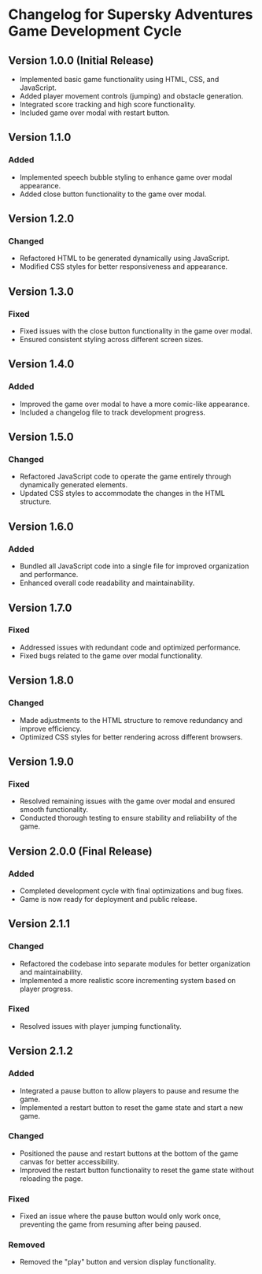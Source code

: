 # Changelog for Supersky Adventures Game Development Cycle

## Version 1.0.0 (Initial Release)
- Implemented basic game functionality using HTML, CSS, and JavaScript.
- Added player movement controls (jumping) and obstacle generation.
- Integrated score tracking and high score functionality.
- Included game over modal with restart button.

## Version 1.1.0
### Added
- Implemented speech bubble styling to enhance game over modal appearance.
- Added close button functionality to the game over modal.

## Version 1.2.0
### Changed
- Refactored HTML to be generated dynamically using JavaScript.
- Modified CSS styles for better responsiveness and appearance.

## Version 1.3.0
### Fixed
- Fixed issues with the close button functionality in the game over modal.
- Ensured consistent styling across different screen sizes.

## Version 1.4.0
### Added
- Improved the game over modal to have a more comic-like appearance.
- Included a changelog file to track development progress.

## Version 1.5.0
### Changed
- Refactored JavaScript code to operate the game entirely through dynamically generated elements.
- Updated CSS styles to accommodate the changes in the HTML structure.

## Version 1.6.0
### Added
- Bundled all JavaScript code into a single file for improved organization and performance.
- Enhanced overall code readability and maintainability.

## Version 1.7.0
### Fixed
- Addressed issues with redundant code and optimized performance.
- Fixed bugs related to the game over modal functionality.

## Version 1.8.0
### Changed
- Made adjustments to the HTML structure to remove redundancy and improve efficiency.
- Optimized CSS styles for better rendering across different browsers.

## Version 1.9.0
### Fixed
- Resolved remaining issues with the game over modal and ensured smooth functionality.
- Conducted thorough testing to ensure stability and reliability of the game.

## Version 2.0.0 (Final Release)
### Added
- Completed development cycle with final optimizations and bug fixes.
- Game is now ready for deployment and public release.

## Version 2.1.1
### Changed
- Refactored the codebase into separate modules for better organization and maintainability.
- Implemented a more realistic score incrementing system based on player progress.

### Fixed
- Resolved issues with player jumping functionality.

## Version 2.1.2
### Added
- Integrated a pause button to allow players to pause and resume the game.
- Implemented a restart button to reset the game state and start a new game.

### Changed
- Positioned the pause and restart buttons at the bottom of the game canvas for better accessibility.
- Improved the restart button functionality to reset the game state without reloading the page.

### Fixed
- Fixed an issue where the pause button would only work once, preventing the game from resuming after being paused.

### Removed
- Removed the "play" button and version display functionality.
